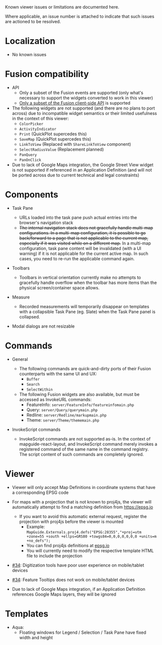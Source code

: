 Known viewer issues or limitations are documented here.

Where applicable, an issue number is attached to indicate that such issues are actioned to be resolved.

Localization
============

 * No known issues

Fusion compatibility
====================

 * API
   * Only a subset of the Fusion events are supported (only what's necessary to support the widgets converted to work in this viewer)
   * [Only a subset of the Fusion client-side API](https://jumpinjackie.github.io/mapguide-react-layout/apicompat.html) is supported
 * The following widgets are not supported (and there are no plans to port across) due to incompatible widget semantics or their limited usefulness in the context of this viewer:
   * `ColorPicker`
   * `ActivityIndicator`
   * `Print` (QuickPlot supercedes this)
   * `SaveMap` (QuickPlot supercedes this)
   * `LinkToView` (Replaced with `ShareLinkToView` component)
   * `SelectRadiusValue` (Replacement planned)
   * `PanQuery`
   * `PanOnClick`
 * Due to lack of Google Maps integration, the Google Street View widget is not supported if referenced in an Application Definition (and will not be ported across due to current technical and legal constraints)

Components
==========

 * Task Pane
   * URLs loaded into the task pane push actual entries into the browser's navigation stack
   * ~~The internal navigation stack does not gracefully handle multi-map configurations. In a multi-map configuration, it is possible to go back/forward to a page that is not applicable to the current map, especially if it was visited while on a different map.~~ In a multi-map configuration, task pane content will be invalidated (with a UI warning) if it is not applicable for the current active map. In such cases, you need to re-run the applicable command again.

 * Toolbars
   * Toolbars in vertical orientation currently make no attempts to gracefully handle overflow when the toolbar has more items than the physical screen/container space allows.

 * Measure
   * Recorded measurements will temporarily disappear on templates with a collapsible Task Pane (eg. Slate) when the Task Pane panel is collapsed.

 * Modal dialogs are not resizable

Commands
========

 * General
   * The following commands are quick-and-dirty ports of their Fusion counterparts with the same UI and UX:
     * `Buffer`
     * `Search`
     * `SelectWithin`
   * The following Fusion widgets are also available, but must be accessed as InvokeURL commands:
     * FeatureInfo: `server/FeatureInfo/featureinfomain.php`
     * Query: `server/Query/querymain.php`
     * Redline: `server/Redline/markupmain.php`
     * Theme: `server/Theme/thememain.php`

 * InvokeScript commands
   * InvokeScript commands are not supported as-is. In the context of mapguide-react-layout, and InvokeScript command merely invokes a registered command of the same name in the command registry. The script content of such commands are completely ignored.

Viewer
======

 * Viewer will only accept Map Definitions in coordinate systems that have a corresponding EPSG code

 * For maps with a projection that is not known to proj4js, the viewer will automatically attempt to find a matching definition from https://epsg.io
   * If you want to avoid this automatic external request, register the projection with proj4js before the viewer is mounted
      * Example: `MapGuide.Externals.proj4.defs("EPSG:28355","+proj=utm +zone=55 +south +ellps=GRS80 +towgs84=0,0,0,0,0,0,0 +units=m +no_defs");`
      * You can find proj4js definitions at [epsg.io](https://epsg.io)
      * You will currently need to modify the respective template HTML file to include the projection

 * [#34](https://github.com/jumpinjackie/mapguide-react-layout/issues/34): Digitization tools have poor user experience on mobile/tablet devices
 * [#34](https://github.com/jumpinjackie/mapguide-react-layout/issues/34): Feature Tooltips does not work on mobile/tablet devices
 * Due to lack of Google Maps integration, if an Application Definition references Google Maps layers, they will be ignored

Templates
=========

 * Aqua:
   * Floating windows for Legend / Selection / Task Pane have fixed width and height
